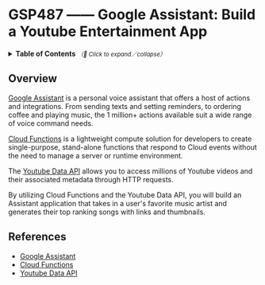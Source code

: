 # GSP487 —— Google Assistant: Build a Youtube Entertainment App

<details>
  <summary>
    <strong>Table of Contents</strong>
    <small><em>（🔎 Click to expand／collapse）</em></small>
  </summary>

- [Overview](#overview)
- [References](#references)

</details>

## Overview

[Google Assistant](https://assistant.google.com/#?modal_active=none) is a personal voice assistant that offers a host of actions and integrations. From sending texts and setting reminders, to ordering coffee and playing music, the 1 million+ actions available suit a wide range of voice command needs.

[Cloud Functions](https://cloud.google.com/functions/docs/) is a lightweight compute solution for developers to create single-purpose, stand-alone functions that respond to Cloud events without the need to manage a server or runtime environment.

The [Youtube Data API](https://developers.google.com/youtube/v3/getting-started) allows you to access millions of Youtube videos and their associated metadata through HTTP requests.

By utilizing Cloud Functions and the Youtube Data API, you will build an Assistant application that takes in a user's favorite music artist and generates their top ranking songs with links and thumbnails.

## References

- [Google Assistant](https://assistant.google.com/#?modal_active=none)
- [Cloud Functions](https://cloud.google.com/functions/docs/)
- [Youtube Data API](https://developers.google.com/youtube/v3/getting-started)

